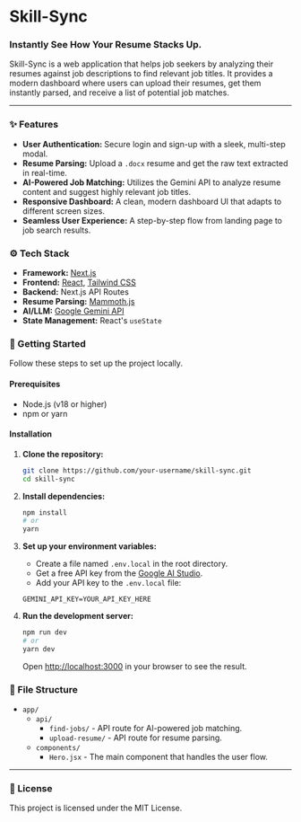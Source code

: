 # Skill-Sync

### Instantly See How Your Resume Stacks Up.

Skill-Sync is a web application that helps job seekers by analyzing their resumes against job descriptions to find relevant job titles. It provides a modern dashboard where users can upload their resumes, get them instantly parsed, and receive a list of potential job matches.

-----

### ✨ Features

  * **User Authentication:** Secure login and sign-up with a sleek, multi-step modal.
  * **Resume Parsing:** Upload a `.docx` resume and get the raw text extracted in real-time.
  * **AI-Powered Job Matching:** Utilizes the Gemini API to analyze resume content and suggest highly relevant job titles.
  * **Responsive Dashboard:** A clean, modern dashboard UI that adapts to different screen sizes.
  * **Seamless User Experience:** A step-by-step flow from landing page to job search results.

### ⚙️ Tech Stack

  * **Framework:** [Next.js](https://nextjs.org/)
  * **Frontend:** [React](https://reactjs.org/), [Tailwind CSS](https://tailwindcss.com/)
  * **Backend:** Next.js API Routes
  * **Resume Parsing:** [Mammoth.js](https://www.npmjs.com/package/mammoth)
  * **AI/LLM:** [Google Gemini API](https://ai.google.dev/)
  * **State Management:** React's `useState`

### 🚀 Getting Started

Follow these steps to set up the project locally.

#### Prerequisites

  * Node.js (v18 or higher)
  * npm or yarn

#### Installation

1.  **Clone the repository:**

    ```bash
    git clone https://github.com/your-username/skill-sync.git
    cd skill-sync
    ```

2.  **Install dependencies:**

    ```bash
    npm install
    # or
    yarn
    ```

3.  **Set up your environment variables:**

      * Create a file named `.env.local` in the root directory.
      * Get a free API key from the [Google AI Studio](https://ai.google.dev/).
      * Add your API key to the `.env.local` file:

    <!-- end list -->

    ```
    GEMINI_API_KEY=YOUR_API_KEY_HERE
    ```

4.  **Run the development server:**

    ```bash
    npm run dev
    # or
    yarn dev
    ```

    Open [http://localhost:3000](https://www.google.com/search?q=http://localhost:3000) in your browser to see the result.

### 📁 File Structure

  * `app/`
      * `api/`
          * `find-jobs/` - API route for AI-powered job matching.
          * `upload-resume/` - API route for resume parsing.
      * `components/`
          * `Hero.jsx` - The main component that handles the user flow.

-----

### 📝 License

This project is licensed under the MIT License.
